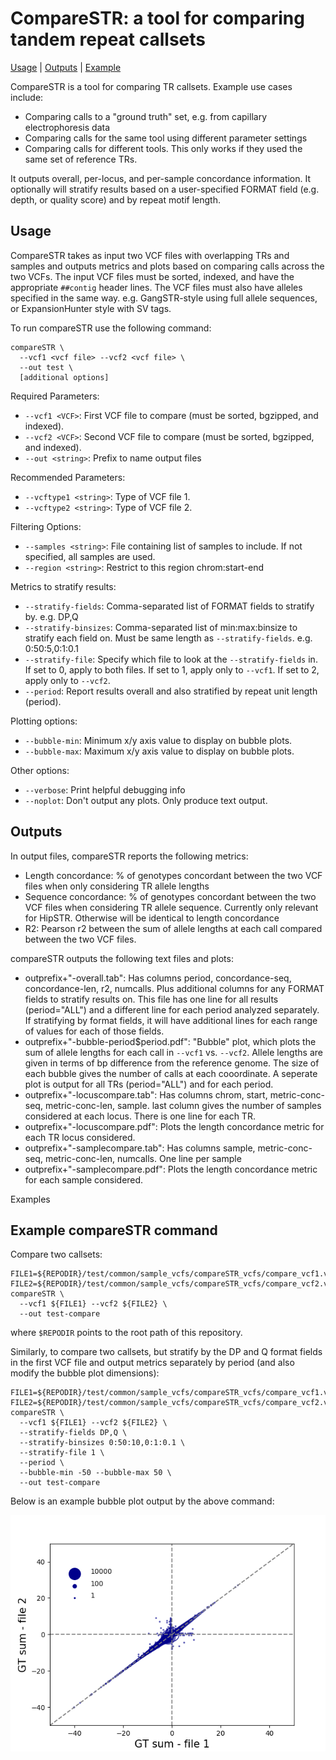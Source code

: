 # CompareSTR: a tool for comparing tandem repeat callsets
<a href="#usage">Usage</a> | <a href="#outputs">Outputs</a> | <a href="#examples">Example</a> 

CompareSTR is a tool for comparing TR callsets. Example use cases include:
* Comparing calls to a "ground truth" set, e.g. from capillary electrophoresis data
* Comparing calls for the same tool using different parameter settings
* Comparing calls for different tools. This only works if they used the same set of reference TRs.

It outputs overall, per-locus, and per-sample concordance information. It optionally will stratify results based on a user-specified FORMAT field (e.g. depth, or quality score) and by repeat motif length.

<a name="usage"></a>
## Usage
CompareSTR takes as input two VCF files with overlapping TRs and samples and outputs metrics and plots based on comparing calls across the two VCFs. The input VCF files must be sorted, indexed, and have the appropriate `##contig` header lines. The VCF files must also have alleles specified in the same way. e.g. GangSTR-style using full allele sequences, or ExpansionHunter style with SV tags.

To run compareSTR use the following command:
```
compareSTR \
  --vcf1 <vcf file> --vcf2 <vcf file> \
  --out test \
  [additional options]
```

Required Parameters:
* `--vcf1 <VCF>`: First VCF file to compare (must be sorted, bgzipped, and indexed).
* `--vcf2 <VCF>`: Second VCF file to compare (must be sorted, bgzipped, and indexed).
* `--out <string>`: Prefix to name output files

Recommended Parameters:
* `--vcftype1 <string>`: Type of VCF file 1.
* `--vcftype2 <string>`: Type of VCF file 2.

Filtering Options:
* `--samples <string>`: File containing list of samples to include. If not specified, all samples are used.
* `--region <string>`: Restrict to this region chrom:start-end

Metrics to stratify results:
* `--stratify-fields`: Comma-separated list of FORMAT fields to stratify by. e.g. DP,Q
* `--stratify-binsizes`: Comma-separated list of min:max:binsize to stratify each field on. Must be same length as `--stratify-fields`. e.g. 0:50:5,0:1:0.1
* `--stratify-file`: Specify which file to look at the `--stratify-fields` in. If set to 0, apply to both files. If set to 1, apply only to `--vcf1`. If set to 2, apply only to `--vcf2`.
* `--period`: Report results overall and also stratified by repeat unit length (period).

Plotting options:
* `--bubble-min`: Minimum x/y axis value to display on bubble plots.
* `--bubble-max`: Maximum x/y axis value to display on bubble plots.

Other options:
* `--verbose`: Print helpful debugging info
* `--noplot`: Don't output any plots. Only produce text output.

<a name="outputs"></a>
## Outputs

In output files, compareSTR reports the following metrics:
* Length concordance: % of genotypes concordant between the two VCF files when only considering TR allele lengths
* Sequence concordance: % of genotypes concordant between the two VCF files when considering TR allele sequence. Currently only relevant for HipSTR. Otherwise will be identical to length concordance
* R2: Pearson r2 between the sum of allele lengths at each call compared between the two VCF files.

compareSTR outputs the following text files and plots:

* outprefix+"-overall.tab": Has columns period, concordance-seq, concordance-len, r2, numcalls. Plus additional columns for any FORMAT fields to stratify results on. This file has one line for all results (period="ALL") and a different line for each period analyzed separately. If stratifying by format fields, it will have additional lines for each range of values for each of those fields.
* outprefix+"-bubble-period$period.pdf": "Bubble" plot, which plots the sum of allele lengths for each call in `--vcf1` vs. `--vcf2`. Allele lengths are given in terms of bp difference from the reference genome. The size of each bubble gives the number of calls at each cooordinate. A seperate plot is output for all TRs (period="ALL") and for each period.
* outprefix+"-locuscompare.tab": Has columns chrom, start, metric-conc-seq, metric-conc-len, sample. last column gives the number of samples considered at each locus. There is one line for each TR.
* outprefix+"-locuscompare.pdf": Plots the length concordance metric for each TR locus considered.
* outprefix+"-samplecompare.tab": Has columns sample, metric-conc-seq, metric-conc-len, numcalls. One line per sample
* outprefix+"-samplecompare.pdf": Plots the length concordance metric for each sample considered.

<a name="examples">Examples</a>
## Example compareSTR command

Compare two callsets:
```
FILE1=${REPODIR}/test/common/sample_vcfs/compareSTR_vcfs/compare_vcf1.vcf.gz
FILE2=${REPODIR}/test/common/sample_vcfs/compareSTR_vcfs/compare_vcf2.vcf.gz
compareSTR \
  --vcf1 ${FILE1} --vcf2 ${FILE2} \
  --out test-compare
```
where `$REPODIR` points to the root path of this repository.

Similarly, to compare two callsets, but stratify by the DP and Q format fields in the first VCF file and output metrics separately by period (and also modify the bubble plot dimensions):
```
FILE1=${REPODIR}/test/common/sample_vcfs/compareSTR_vcfs/compare_vcf1.vcf.gz
FILE2=${REPODIR}/test/common/sample_vcfs/compareSTR_vcfs/compare_vcf2.vcf.gz
compareSTR \
  --vcf1 ${FILE1} --vcf2 ${FILE2} \
  --stratify-fields DP,Q \
  --stratify-binsizes 0:50:10,0:1:0.1 \
  --stratify-file 1 \
  --period \
  --bubble-min -50 --bubble-max 50 \
  --out test-compare
```

Below is an example bubble plot output by the above command:

![bubbleplot](test-compare-bubble-periodALL.png)